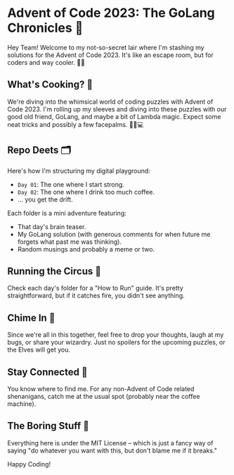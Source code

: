 # Advent of Code 2023: The GoLang Chronicles 🚀

Hey Team! Welcome to my not-so-secret lair where I'm stashing my solutions for the Advent of Code 2023. It's like an escape room, but for coders and way cooler. 🎩🐇

## What's Cooking? 🍳

We're diving into the whimsical world of coding puzzles with Advent of Code 2023. I'm rolling up my sleeves and diving into these puzzles with our good old friend, GoLang, and maybe a bit of Lambda magic. Expect some neat tricks and possibly a few facepalms. 🤦‍♂️💻

## Repo Deets 🗂

Here's how I'm structuring my digital playground:

- `Day 01`: The one where I start strong.
- `Day 02`: The one where I drink too much coffee.
- ... you get the drift.

Each folder is a mini adventure featuring:
- That day's brain teaser.
- My GoLang solution (with generous comments for when future me forgets what past me was thinking).
- Random musings and probably a meme or two.

## Running the Circus 🎪

Check each day's folder for a "How to Run" guide. It's pretty straightforward, but if it catches fire, you didn't see anything.

## Chime In 📣

Since we're all in this together, feel free to drop your thoughts, laugh at my bugs, or share your wizardry. Just no spoilers for the upcoming puzzles, or the Elves will get you.

## Stay Connected 🤙

You know where to find me. For any non-Advent of Code related shenanigans, catch me at the usual spot (probably near the coffee machine).

## The Boring Stuff 📜

Everything here is under the MIT License – which is just a fancy way of saying "do whatever you want with this, but don't blame me if it breaks."

Happy Coding!
